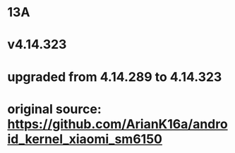 # 13A
# v4.14.323 
# upgraded from 4.14.289 to 4.14.323
# original source: https://github.com/ArianK16a/android_kernel_xiaomi_sm6150
